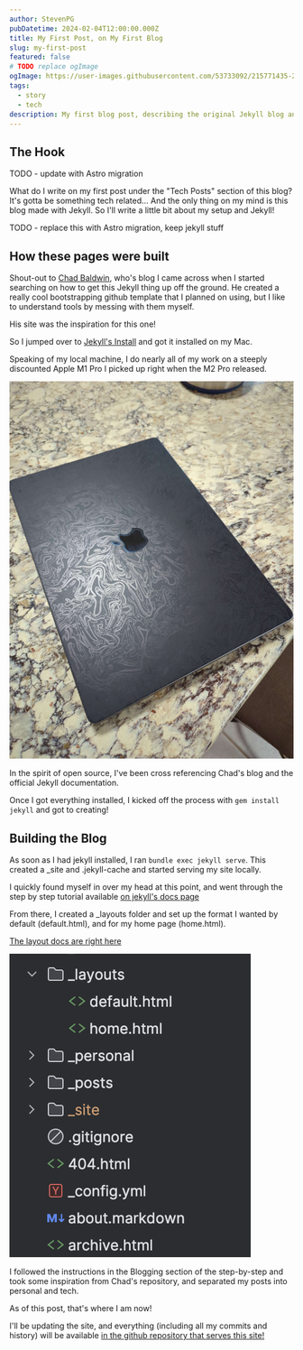 ```yaml
---
author: StevenPG
pubDatetime: 2024-02-04T12:00:00.000Z
title: My First Post, on My First Blog
slug: my-first-post
featured: false
# TODO replace ogImage
ogImage: https://user-images.githubusercontent.com/53733092/215771435-25408246-2309-4f8b-a781-1f3d93bdf0ec.png
tags:
  - story
  - tech
description: My first blog post, describing the original Jekyll blog and a migration to Astro.
---
```


## The Hook

TODO - update with Astro migration

What do I write on my first post under the "Tech Posts" section of this blog? It's gotta be something
tech related... And the only thing on my mind is this blog made with Jekyll. So I'll write a little
bit about my setup and Jekyll!

TODO - replace this with Astro migration, keep jekyll stuff

## How these pages were built

Shout-out to [Chad Baldwin][chadbaldwin.net], who's blog I came across when I started searching on how to
get this Jekyll thing up off the ground. He created a really cool bootstrapping github template that I
planned on using, but I like to understand tools by messing with them myself.

His site was the inspiration for this one!

So I jumped over to [Jekyll's Install][jekyll-install] and got it installed on my Mac.

Speaking of my local machine, I do nearly all of my work on a steeply discounted Apple M1 Pro I picked up
right when the M2 Pro released.

![Image of Directory](/assets/LvdGYAG.jpg)

In the spirit of open source, I've been cross referencing Chad's blog
and the official Jekyll documentation.

Once I got everything installed, I kicked off the process with `gem install jekyll` and
got to creating!

## Building the Blog

As soon as I had jekyll installed, I ran `bundle exec jekyll serve`. This created
a _site and .jekyll-cache and started serving my site locally.

I quickly found myself in over my head at this point, and went through the step by step
tutorial available [on jekyll's docs page](https://jekyllrb.com/docs/step-by-step/01-setup/)

From there, I created a _layouts folder and set up the format
I wanted by default (default.html), and for my home page (home.html).

[The layout docs are right here](https://jekyllrb.com/docs/step-by-step/04-layouts/)

![Image of Directory](/assets/44wMq0Z.png)

I followed the instructions in the Blogging section of the step-by-step and took some
inspiration from Chad's repository, and separated my posts into personal and tech.

As of this post, that's where I am now!

I'll be updating the site, and everything (including all my commits and history) will be
available [in the github repository that serves this site!](https://github.com/StevenPG/coding-steve)

[chadbaldwin.net]: https://chadbaldwin.net
[jekyll-install]: https://jekyllrb.com/docs/installation/macos/
